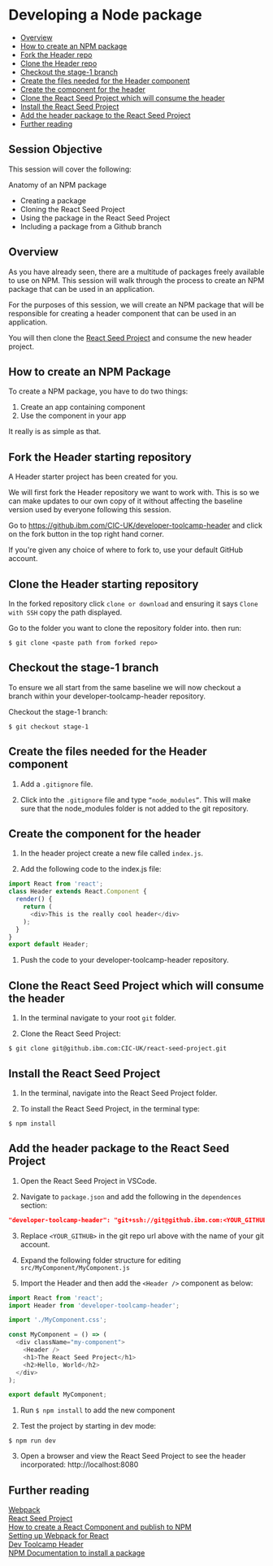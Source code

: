 # Developing a Node package

* [Overview](#overview)
* [How to create an NPM package](#how)
* [Fork the Header repo](#fork)
* [Clone the Header repo](#clone)
* [Checkout the stage-1 branch](#checkout)
* [Create the files needed for the Header component](#create)
* [Create the component for the header](#header)
* [Clone the React Seed Project which will consume the header](#consume)
* [Install the React Seed Project](#install)
* [Add the header package to the React Seed Project](#add-header)
* [Further reading](#further)

## Session Objective
This session will cover the following:

Anatomy of an NPM package
* Creating a package
* Cloning the React Seed Project
* Using the package in the React Seed Project 
* Including a package from a Github branch

<a name="overview"></a>
## Overview
As you have already seen, there are a multitude of packages freely available to use on NPM. This session will walk through the process to create an NPM package that can be used in an application.

For the purposes of this session, we will create an NPM package that will be responsible for creating a header component that can be used in an application.

You will then clone the [React Seed Project](https://github.ibm.com/Chris-Dalby-CIC-UK/react-seed-project) and consume the new header project.

<a name="how"></a>
## How to create an NPM Package
To create a NPM package, you have to do two things:

1. Create an app containing component
1. Use the component in your app

It really is as simple as that.

<a name="fork"></a>
## Fork the Header starting repository
A Header starter project has been created for you.

We will first fork the Header repository we want to work with. This is so we
can make updates to our own copy of it without affecting the baseline version
used by everyone following this session.

Go to https://github.ibm.com/CIC-UK/developer-toolcamp-header and click on the
fork button in the top right hand corner.

If you're given any choice of where to fork to, use your default GitHub account.

<a name="clone"></a>
## Clone the Header starting repository
In the forked repository click `clone or download` and ensuring it says `Clone with SSH` copy the path displayed.

Go to the folder you want to clone the repository folder into. then run:
```
$ git clone <paste path from forked repo>
```

<a name="checkout"></a>
## Checkout the stage-1 branch
To ensure we all start from the same baseline we will now checkout a branch within your developer-toolcamp-header repository.

Checkout the stage-1 branch:
```
$ git checkout stage-1
```

<a name="create"></a>
## Create the files needed for the Header component
1. Add a `.gitignore` file.

2. Click into the `.gitignore` file and type `“node_modules”`.  This will make sure that the node_modules folder is not added to the git repository.

<a name="header"></a>
## Create the component for the header
1. In the header project create a new file called `index.js`.

1. Add the following code to the index.js file:
```javascript
import React from 'react';
class Header extends React.Component {
  render() {
    return (
      <div>This is the really cool header</div>
    );
  }
}
export default Header;
```

1. Push the code to your developer-toolcamp-header repository.

<a name="consume"></a>
## Clone the React Seed Project which will consume the header
1. In the terminal navigate to your root `git` folder.

2. Clone the React Seed Project:
```
$ git clone git@github.ibm.com:CIC-UK/react-seed-project.git
```

<a name="install"></a>
## Install the React Seed Project
1. In the terminal, navigate into the React Seed Project folder.

2. To install the React Seed Project, in the terminal type:
```
$ npm install
```

<a href="add-header"></a>
## Add the header package to the React Seed Project
1. Open the React Seed Project in VSCode.

2. Navigate to `package.json` and add the following in the `dependences` section:
```json
"developer-toolcamp-header": "git+ssh://git@github.ibm.com:<YOUR_GITHUB>/developer-toolcamp-header#stage-1",
```
3. Replace `<YOUR_GITHUB>` in the git repo url above with the name of your git account.

4. Expand the following folder structure for editing `src/MyComponent/MyComponent.js`

5. Import the Header and then add the `<Header />` component as below:
```javascript
import React from 'react';
import Header from 'developer-toolcamp-header';

import './MyComponent.css';

const MyComponent = () => (
  <div className="my-component">
    <Header />
    <h1>The React Seed Project</h1>
    <h2>Hello, World</h2>
  </div>
);

export default MyComponent;
```

1. Run `$ npm install` to add the new component

2. Test the project by starting in dev mode:
```
$ npm run dev
```

3. Open a browser and view the React Seed Project to see the header incorporated:
http://localhost:8080

<a name="further"></a>
## Further reading
[Webpack](https://webpack.js.org/)  
[React Seed Project](https://github.ibm.com/Chris-Dalby-CIC-UK/react-seed-project)  
[How to create a React Component and publish to NPM](https://medium.com/@BrodaNoel/how-to-create-a-react-component-and-publish-it-in-npm-668ad7d363ce)  
[Setting up Webpack for React](https://robots.thoughtbot.com/setting-up-webpack-for-react-and-hot-module-replacement)  
[Dev Toolcamp Header](https://github.ibm.com/CIC-UK/developer-toolcamp-header)  
[NPM Documentation to install a package](https://docs.npmjs.com/cli/install)